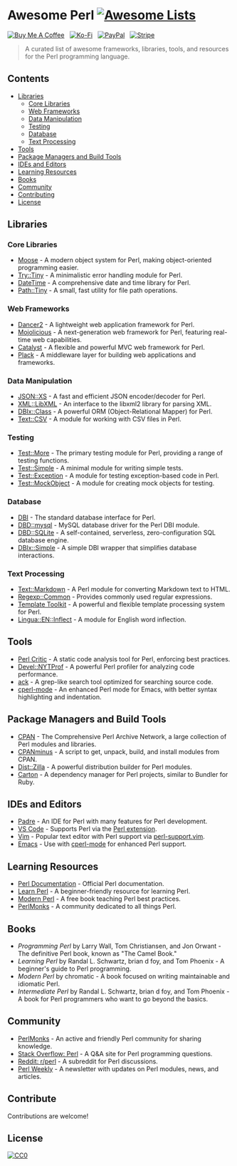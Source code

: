 # Awesome Perl [![Awesome Lists](https://srv-cdn.himpfen.io/badges/awesome-lists/awesomelists-flat.svg)](https://github.com/awesomelistsio/awesome)

[![Buy Me A Coffee](https://srv-cdn.himpfen.io/badges/buymeacoffee/buymeacoffee-flat.svg)](https://tinyurl.com/2h9aktmd) &nbsp; [![Ko-Fi](https://srv-cdn.himpfen.io/badges/kofi/kofi-flat.svg)](https://tinyurl.com/d4xnrptz) &nbsp; [![PayPal](https://srv-cdn.himpfen.io/badges/paypal/paypal-flat.svg)](https://tinyurl.com/mr22naua) &nbsp; [![Stripe](https://srv-cdn.himpfen.io/badges/stripe/stripe-flat.svg)](https://tinyurl.com/e8ymxdw3)

> A curated list of awesome frameworks, libraries, tools, and resources for the Perl programming language.

## Contents

- [Libraries](#libraries)
  - [Core Libraries](#core-libraries)
  - [Web Frameworks](#web-frameworks)
  - [Data Manipulation](#data-manipulation)
  - [Testing](#testing)
  - [Database](#database)
  - [Text Processing](#text-processing)
- [Tools](#tools)
- [Package Managers and Build Tools](#package-managers-and-build-tools)
- [IDEs and Editors](#ides-and-editors)
- [Learning Resources](#learning-resources)
- [Books](#books)
- [Community](#community)
- [Contributing](#contributing)
- [License](#license)

## Libraries

### Core Libraries

- [Moose](https://metacpan.org/pod/Moose) - A modern object system for Perl, making object-oriented programming easier.
- [Try::Tiny](https://metacpan.org/pod/Try::Tiny) - A minimalistic error handling module for Perl.
- [DateTime](https://metacpan.org/pod/DateTime) - A comprehensive date and time library for Perl.
- [Path::Tiny](https://metacpan.org/pod/Path::Tiny) - A small, fast utility for file path operations.

### Web Frameworks

- [Dancer2](https://metacpan.org/pod/Dancer2) - A lightweight web application framework for Perl.
- [Mojolicious](https://mojolicious.org/) - A next-generation web framework for Perl, featuring real-time web capabilities.
- [Catalyst](https://www.catalystframework.org/) - A flexible and powerful MVC web framework for Perl.
- [Plack](https://plackperl.org/) - A middleware layer for building web applications and frameworks.

### Data Manipulation

- [JSON::XS](https://metacpan.org/pod/JSON::XS) - A fast and efficient JSON encoder/decoder for Perl.
- [XML::LibXML](https://metacpan.org/pod/XML::LibXML) - An interface to the libxml2 library for parsing XML.
- [DBIx::Class](https://metacpan.org/pod/DBIx::Class) - A powerful ORM (Object-Relational Mapper) for Perl.
- [Text::CSV](https://metacpan.org/pod/Text::CSV) - A module for working with CSV files in Perl.

### Testing

- [Test::More](https://metacpan.org/pod/Test::More) - The primary testing module for Perl, providing a range of testing functions.
- [Test::Simple](https://metacpan.org/pod/Test::Simple) - A minimal module for writing simple tests.
- [Test::Exception](https://metacpan.org/pod/Test::Exception) - A module for testing exception-based code in Perl.
- [Test::MockObject](https://metacpan.org/pod/Test::MockObject) - A module for creating mock objects for testing.

### Database

- [DBI](https://metacpan.org/pod/DBI) - The standard database interface for Perl.
- [DBD::mysql](https://metacpan.org/pod/DBD::mysql) - MySQL database driver for the Perl DBI module.
- [DBD::SQLite](https://metacpan.org/pod/DBD::SQLite) - A self-contained, serverless, zero-configuration SQL database engine.
- [DBIx::Simple](https://metacpan.org/pod/DBIx::Simple) - A simple DBI wrapper that simplifies database interactions.

### Text Processing

- [Text::Markdown](https://metacpan.org/pod/Text::Markdown) - A Perl module for converting Markdown text to HTML.
- [Regexp::Common](https://metacpan.org/pod/Regexp::Common) - Provides commonly used regular expressions.
- [Template Toolkit](https://metacpan.org/pod/Template) - A powerful and flexible template processing system for Perl.
- [Lingua::EN::Inflect](https://metacpan.org/pod/Lingua::EN::Inflect) - A module for English word inflection.

## Tools

- [Perl Critic](https://metacpan.org/pod/Perl::Critic) - A static code analysis tool for Perl, enforcing best practices.
- [Devel::NYTProf](https://metacpan.org/pod/Devel::NYTProf) - A powerful Perl profiler for analyzing code performance.
- [ack](https://beyondgrep.com/) - A grep-like search tool optimized for searching source code.
- [cperl-mode](https://github.com/jrockway/cperl-mode) - An enhanced Perl mode for Emacs, with better syntax highlighting and indentation.

## Package Managers and Build Tools

- [CPAN](https://www.cpan.org/) - The Comprehensive Perl Archive Network, a large collection of Perl modules and libraries.
- [CPANminus](https://metacpan.org/pod/App::cpanminus) - A script to get, unpack, build, and install modules from CPAN.
- [Dist::Zilla](https://metacpan.org/pod/Dist::Zilla) - A powerful distribution builder for Perl modules.
- [Carton](https://metacpan.org/pod/Carton) - A dependency manager for Perl projects, similar to Bundler for Ruby.

## IDEs and Editors

- [Padre](http://padre.perlide.org/) - An IDE for Perl with many features for Perl development.
- [VS Code](https://code.visualstudio.com/) - Supports Perl via the [Perl extension](https://marketplace.visualstudio.com/items?itemName=richterger.perl).
- [Vim](https://www.vim.org/) - Popular text editor with Perl support via [perl-support.vim](https://www.vim.org/scripts/script.php?script_id=556).
- [Emacs](https://www.gnu.org/software/emacs/) - Use with [cperl-mode](https://github.com/jrockway/cperl-mode) for enhanced Perl support.

## Learning Resources

- [Perl Documentation](https://perldoc.perl.org/) - Official Perl documentation.
- [Learn Perl](https://learn.perl.org/) - A beginner-friendly resource for learning Perl.
- [Modern Perl](https://www.onyxneon.com/books/modern_perl/) - A free book teaching Perl best practices.
- [PerlMonks](https://www.perlmonks.org/) - A community dedicated to all things Perl.

## Books

- *Programming Perl* by Larry Wall, Tom Christiansen, and Jon Orwant - The definitive Perl book, known as "The Camel Book."
- *Learning Perl* by Randal L. Schwartz, brian d foy, and Tom Phoenix - A beginner's guide to Perl programming.
- *Modern Perl* by chromatic - A book focused on writing maintainable and idiomatic Perl.
- *Intermediate Perl* by Randal L. Schwartz, brian d foy, and Tom Phoenix - A book for Perl programmers who want to go beyond the basics.

## Community

- [PerlMonks](https://www.perlmonks.org/) - An active and friendly Perl community for sharing knowledge.
- [Stack Overflow: Perl](https://stackoverflow.com/questions/tagged/perl) - A Q&A site for Perl programming questions.
- [Reddit: r/perl](https://www.reddit.com/r/perl/) - A subreddit for Perl discussions.
- [Perl Weekly](https://perlweekly.com/) - A newsletter with updates on Perl modules, news, and articles.

## Contribute

Contributions are welcome!

## License

[![CC0](https://mirrors.creativecommons.org/presskit/buttons/88x31/svg/by-sa.svg)](http://creativecommons.org/licenses/by-sa/4.0/)
